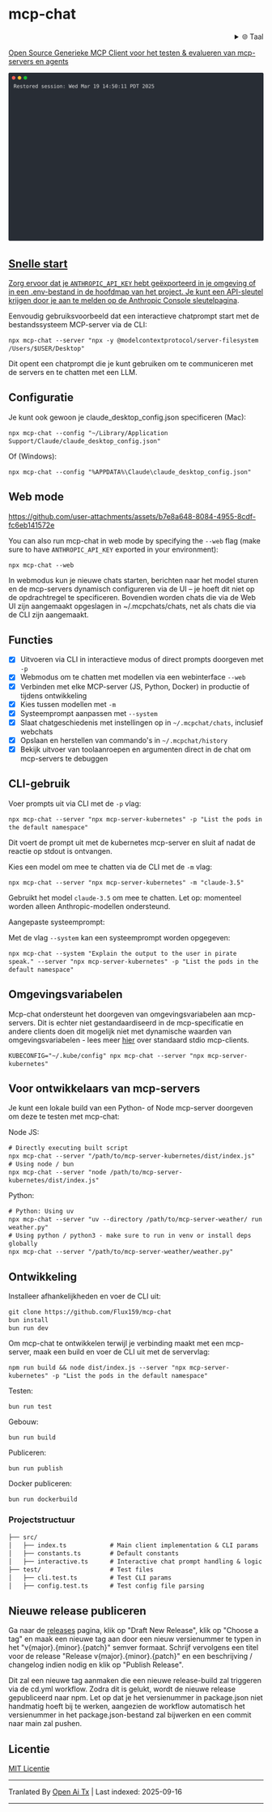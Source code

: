 
# mcp-chat

<div align="right">
  <details>
    <summary >🌐 Taal</summary>
    <div>
      <div align="center">
        <a href="https://openaitx.github.io/view.html?user=Flux159&project=mcp-chat&lang=en">Engels</a>
        | <a href="https://openaitx.github.io/view.html?user=Flux159&project=mcp-chat&lang=zh-CN">简体中文</a>
        | <a href="https://openaitx.github.io/view.html?user=Flux159&project=mcp-chat&lang=zh-TW">繁體中文</a>
        | <a href="https://openaitx.github.io/view.html?user=Flux159&project=mcp-chat&lang=ja">Japans</a>
        | <a href="https://openaitx.github.io/view.html?user=Flux159&project=mcp-chat&lang=ko">Koreaans</a>
        | <a href="https://openaitx.github.io/view.html?user=Flux159&project=mcp-chat&lang=hi">Hindi</a>
        | <a href="https://openaitx.github.io/view.html?user=Flux159&project=mcp-chat&lang=th">Thais</a>
        | <a href="https://openaitx.github.io/view.html?user=Flux159&project=mcp-chat&lang=fr">Frans</a>
        | <a href="https://openaitx.github.io/view.html?user=Flux159&project=mcp-chat&lang=de">Duits</a>
        | <a href="https://openaitx.github.io/view.html?user=Flux159&project=mcp-chat&lang=es">Spaans</a>
        | <a href="https://openaitx.github.io/view.html?user=Flux159&project=mcp-chat&lang=it">Italiaans</a>
        | <a href="https://openaitx.github.io/view.html?user=Flux159&project=mcp-chat&lang=ru">Russisch</a>
        | <a href="https://openaitx.github.io/view.html?user=Flux159&project=mcp-chat&lang=pt">Portugees</a>
        | <a href="https://openaitx.github.io/view.html?user=Flux159&project=mcp-chat&lang=nl">Nederlands</a>
        | <a href="https://openaitx.github.io/view.html?user=Flux159&project=mcp-chat&lang=pl">Pools</a>
        | <a href="https://openaitx.github.io/view.html?user=Flux159&project=mcp-chat&lang=ar">Arabisch</a>
        | <a href="https://openaitx.github.io/view.html?user=Flux159&project=mcp-chat&lang=fa">Perzisch</a>
        | <a href="https://openaitx.github.io/view.html?user=Flux159&project=mcp-chat&lang=tr">Turks</a>
        | <a href="https://openaitx.github.io/view.html?user=Flux159&project=mcp-chat&lang=vi">Vietnamees</a>
        | <a href="https://openaitx.github.io/view.html?user=Flux159&project=mcp-chat&lang=id">Indonesisch</a>
        | <a href="https://openaitx.github.io/view.html?user=Flux159&project=mcp-chat&lang=as">অসমীয়া</
      </div>
    </div>
  </details>

</div>

Open Source Generieke MCP Client voor het testen & evalueren van mcp-servers en agents

<p align="center">
  <img width="600" src="https://raw.githubusercontent.com/Flux159/mcp-chat/refs/heads/main/mcpchat.svg">
</p>

## Snelle start

Zorg ervoor dat je `ANTHROPIC_API_KEY` hebt geëxporteerd in je omgeving of in een .env-bestand in de hoofdmap van het project. Je kunt een API-sleutel krijgen door je aan te melden op de [Anthropic Console sleutelpagina](https://console.anthropic.com/settings/keys).

Eenvoudig gebruiksvoorbeeld dat een interactieve chatprompt start met de bestandssysteem MCP-server via de CLI:

```shell
npx mcp-chat --server "npx -y @modelcontextprotocol/server-filesystem /Users/$USER/Desktop"
```

Dit opent een chatprompt die je kunt gebruiken om te communiceren met de servers en te chatten met een LLM.

## Configuratie

Je kunt ook gewoon je claude_desktop_config.json specificeren (Mac):

```shell
npx mcp-chat --config "~/Library/Application Support/Claude/claude_desktop_config.json"
```

Of (Windows):

```shell
npx mcp-chat --config "%APPDATA%\Claude\claude_desktop_config.json"
```

## Web mode

https://github.com/user-attachments/assets/b7e8a648-8084-4955-8cdf-fc6eb141572e

You can also run mcp-chat in web mode by specifying the `--web` flag (make sure to have `ANTHROPIC_API_KEY` exported in your environment):

```shell
npx mcp-chat --web
```

In webmodus kun je nieuwe chats starten, berichten naar het model sturen en de mcp-servers dynamisch configureren via de UI – je hoeft dit niet op de opdrachtregel te specificeren. Bovendien worden chats die via de Web UI zijn aangemaakt opgeslagen in ~/.mcpchats/chats, net als chats die via de CLI zijn aangemaakt.

## Functies

- [x] Uitvoeren via CLI in interactieve modus of direct prompts doorgeven met `-p`
- [x] Webmodus om te chatten met modellen via een webinterface `--web`
- [x] Verbinden met elke MCP-server (JS, Python, Docker) in productie of tijdens ontwikkeling
- [x] Kies tussen modellen met `-m`
- [x] Systeemprompt aanpassen met `--system`
- [x] Slaat chatgeschiedenis met instellingen op in `~/.mcpchat/chats`, inclusief webchats
- [x] Opslaan en herstellen van commando's in `~/.mcpchat/history`
- [x] Bekijk uitvoer van toolaanroepen en argumenten direct in de chat om mcp-servers te debuggen

## CLI-gebruik

Voer prompts uit via CLI met de `-p` vlag:

```shell
npx mcp-chat --server "npx mcp-server-kubernetes" -p "List the pods in the default namespace"
```

Dit voert de prompt uit met de kubernetes mcp-server en sluit af nadat de reactie op stdout is ontvangen.

Kies een model om mee te chatten via de CLI met de `-m` vlag:

```shell
npx mcp-chat --server "npx mcp-server-kubernetes" -m "claude-3.5"
```

Gebruikt het model `claude-3.5` om mee te chatten. Let op: momenteel worden alleen Anthropic-modellen ondersteund.

Aangepaste systeemprompt:

Met de vlag `--system` kan een systeemprompt worden opgegeven:

```shell
npx mcp-chat --system "Explain the output to the user in pirate speak." --server "npx mcp-server-kubernetes" -p "List the pods in the default namespace"
```

## Omgevingsvariabelen

Mcp-chat ondersteunt het doorgeven van omgevingsvariabelen aan mcp-servers. Dit is echter niet gestandaardiseerd in de mcp-specificatie en andere clients doen dit mogelijk niet met dynamische waarden van omgevingsvariabelen - lees meer [hier](https://github.com/Flux159/mcp-server-kubernetes/issues/148#issuecomment-2950181666) over standaard stdio mcp-clients.

```shell
KUBECONFIG="~/.kube/config" npx mcp-chat --server "npx mcp-server-kubernetes"
```

## Voor ontwikkelaars van mcp-servers

Je kunt een lokale build van een Python- of Node mcp-server doorgeven om deze te testen met mcp-chat:

Node JS:

```shell
# Directly executing built script
npx mcp-chat --server "/path/to/mcp-server-kubernetes/dist/index.js"
# Using node / bun
npx mcp-chat --server "node /path/to/mcp-server-kubernetes/dist/index.js"
```

Python:

```shell
# Python: Using uv
npx mcp-chat --server "uv --directory /path/to/mcp-server-weather/ run weather.py"
# Using python / python3 - make sure to run in venv or install deps globally
npx mcp-chat --server "/path/to/mcp-server-weather/weather.py"
```

## Ontwikkeling

Installeer afhankelijkheden en voer de CLI uit:

```shell
git clone https://github.com/Flux159/mcp-chat
bun install
bun run dev
```
Om mcp-chat te ontwikkelen terwijl je verbinding maakt met een mcp-server, maak een build en voer de CLI uit met de servervlag:


```shell
npm run build && node dist/index.js --server "npx mcp-server-kubernetes" -p "List the pods in the default namespace"
```

Testen:

```shell
bun run test
```

Gebouw:

```shell
bun run build
```
Publiceren:


```shell
bun run publish
```

Docker publiceren:

```shell
bun run dockerbuild
```

### Projectstructuur

```
├── src/
│   ├── index.ts            # Main client implementation & CLI params
│   ├── constants.ts        # Default constants
│   ├── interactive.ts      # Interactive chat prompt handling & logic
├── test/                   # Test files
│   ├── cli.test.ts         # Test CLI params
│   ├── config.test.ts      # Test config file parsing
```

## Nieuwe release publiceren

Ga naar de [releases](https://github.com/Flux159/mcp-chat/releases) pagina, klik op "Draft New Release", klik op "Choose a tag" en maak een nieuwe tag aan door een nieuw versienummer te typen in het "v{major}.{minor}.{patch}" semver formaat. Schrijf vervolgens een titel voor de release "Release v{major}.{minor}.{patch}" en een beschrijving / changelog indien nodig en klik op "Publish Release".

Dit zal een nieuwe tag aanmaken die een nieuwe release-build zal triggeren via de cd.yml workflow. Zodra dit is gelukt, wordt de nieuwe release gepubliceerd naar npm. Let op dat je het versienummer in package.json niet handmatig hoeft bij te werken, aangezien de workflow automatisch het versienummer in het package.json-bestand zal bijwerken en een commit naar main zal pushen.

## Licentie

[MIT Licentie](https://github.com/Flux159/mcp-chat/blob/main/LICENSE)



---


Tranlated By [Open Ai Tx](https://github.com/OpenAiTx/OpenAiTx) | Last indexed: 2025-09-16


---